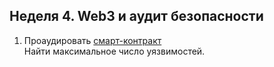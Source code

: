 ## Неделя 4. Web3 и аудит безопасности

1. Проаудировать [смарт-контракт](https://drive.google.com/open?id=14sV82927AloAJrTU68CilXeEq94_iNmS)  
Найти максимальное число уязвимостей.

